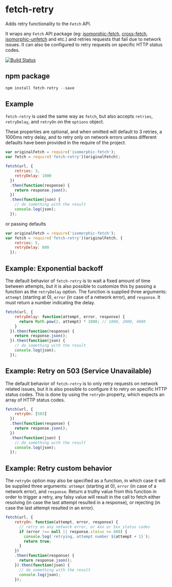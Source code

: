 # fetch-retry

Adds retry functionality to the `Fetch` API.

It wraps any `Fetch` API package (eg: [isomorphic-fetch](https://github.com/matthew-andrews/isomorphic-fetch), [cross-fetch](https://github.com/lquixada/cross-fetch), [isomorphic-unfetch](https://github.com/developit/unfetch) and etc.) and retries requests that fail due to network issues. It can also be configured to retry requests on specific HTTP status codes.

[![Build Status](https://travis-ci.org/jonbern/fetch-retry.svg?branch=master)](https://travis-ci.org/jonbern/fetch-retry)

## npm package

```javascript
npm install fetch-retry --save
```

## Example
`fetch-retry` is used the same way as `fetch`, but also accepts `retries`, `retryDelay`, and `retryOn` on the `options` object.

These properties are optional, and when omitted will default to 3 retries, a 1000ms retry delay, and to retry only on network errors unless different defaults have been provided in the require of the project.

```javascript
var originalFetch = require('isomorphic-fetch');
var fetch = require('fetch-retry')(originalFetch);
```

```javascript
fetch(url, {
    retries: 3,
    retryDelay: 1000
  })
  .then(function(response) {
    return response.json();
  })
  .then(function(json) {
    // do something with the result
    console.log(json);
  });
```

or passing defaults

```javascript
var originalFetch = require('isomorphic-fetch');
var fetch = require('fetch-retry')(originalFetch, {
    retries: 5,
    retryDelay: 800
  });
```

## Example: Exponential backoff
The default behavior of `fetch-retry` is to wait a fixed amount of time between attempts, but it is also possible to customize this by passing a function as the `retryDelay` option. The function is supplied three arguments: `attempt` (starting at 0), `error` (in case of a network error), and `response`. It must return a number indicating the delay.

```javascript
fetch(url, {
    retryDelay: function(attempt, error, response) {
      return Math.pow(2, attempt) * 1000; // 1000, 2000, 4000
    }
  }).then(function(response) {
    return response.json();
  }).then(function(json) {
    // do something with the result
    console.log(json);
  });
```

## Example: Retry on 503 (Service Unavailable)
The default behavior of `fetch-retry` is to only retry requests on network related issues, but it is also possible to configure it to retry on specific HTTP status codes. This is done by using the `retryOn` property, which expects an array of HTTP status codes.

```javascript
fetch(url, {
    retryOn: [503]
  })
  .then(function(response) {
    return response.json();
  })
  .then(function(json) {
    // do something with the result
    console.log(json);
  });
```

## Example: Retry custom behavior
The `retryOn` option may also be specified as a function, in which case it will be supplied three arguments: `attempt` (starting at 0), `error` (in case of a network error), and `response`. Return a truthy value from this function in order to trigger a retry, any falsy value will result in the call to fetch either resolving (in case the last attempt resulted in a response), or rejecting (in case the last attempt resulted in an error).

```javascript
fetch(url, {
    retryOn: function(attempt, error, response) {
      // retry on any network error, or 4xx or 5xx status codes
      if (error !== null || response.status >= 400) {
        console.log(`retrying, attempt number ${attempt + 1}`);
        return true;
      }
    })
    .then(function(response) {
      return response.json();
    }).then(function(json) {
      // do something with the result
      console.log(json);
    });
```
